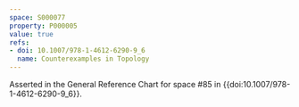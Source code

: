 ```yaml
---
space: S000077
property: P000005
value: true
refs:
- doi: 10.1007/978-1-4612-6290-9_6
  name: Counterexamples in Topology
---
```


Asserted in the General Reference Chart for space #85 in
{{doi:10.1007/978-1-4612-6290-9_6}}.
